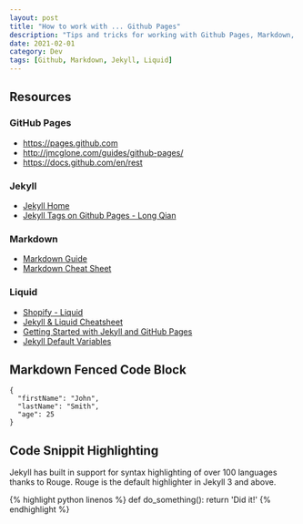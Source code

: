 ```yaml
---
layout: post
title: "How to work with ... Github Pages"
description: "Tips and tricks for working with Github Pages, Markdown, Jekyll and Liquid"
date: 2021-02-01
category: Dev
tags: [Github, Markdown, Jekyll, Liquid]
---
```


## Resources

### GitHub Pages

* <https://pages.github.com>
* <http://jmcglone.com/guides/github-pages/>
* <https://docs.github.com/en/rest>

### Jekyll

* [Jekyll Home](https://jekyllrb.com)
* [Jekyll Tags on Github Pages - Long Qian](http://longqian.me/2017/02/09/github-jekyll-tag/)

### Markdown

* [Markdown Guide](https://www.markdownguide.org/basic-syntax)
* [Markdown Cheat Sheet](https://www.markdownguide.org/cheat-sheet/)

### Liquid
* [Shopify - Liquid](https://shopify.github.io/liquid/)
* [Jekyll & Liquid Cheatsheet](https://gist.github.com/magicznyleszek/9803727)
* [Getting Started with Jekyll and GitHub Pages](https://www.aleksandrhovhannisyan.com/blog/getting-started-with-jekyll-and-github-pages/#dr-jekyll-and-mr-liquid)
* [Jekyll Default Variables](https://it.knightnet.org.uk/kb/ghjekyll/standard-attributes/)

## Markdown Fenced Code Block

```
{
  "firstName": "John",
  "lastName": "Smith",
  "age": 25
}
```

## Code Snippit Highlighting

Jekyll has built in support for syntax highlighting of over 100 languages thanks to Rouge. Rouge is the default highlighter in Jekyll 3 and above.

{% highlight python linenos %}
def do_something():
  return 'Did it!'
{% endhighlight %}
